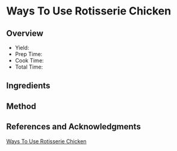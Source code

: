 # Ways To Use Rotisserie Chicken

## Overview

- Yield:
- Prep Time:
- Cook Time:
- Total Time:

## Ingredients


## Method



## References and Acknowledgments

[Ways To Use Rotisserie Chicken](https://crystalandcomp.com/ways-to-use-rotisserie-chicken/)
